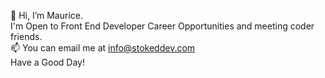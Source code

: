  👋 Hi, I’m Maurice.
<br>
I'm Open to Front End Developer Career Opportunities and meeting coder friends.
<br>
 📫 You can email me at info@stokeddev.com
 <br>
Have a Good Day!

<!---
stokedDev/stokedDev is a ✨ special ✨ repository because its `README.md` (this file) appears on your GitHub profile.
You can click the Preview link to take a look at your changes.
--->
